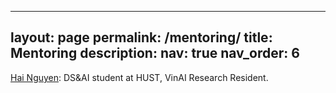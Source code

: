 
---
layout: page
permalink: /mentoring/
title: Mentoring
description: 
nav: true
nav_order: 6
---

[Hai Nguyen](https://scholar.google.com/citations?user=zIXsuREAAAAJ&hl=en): DS&AI student at HUST, VinAI Research Resident.

[comment]: <> (For now, this page is assumed to be a static description of your courses. You can convert it to a collection similar to `_projects/` so that you can have a dedicated page for each course.)

[comment]: <> (Organize your courses by years, topics, or universities, however you like!)

[comment]: <> (---)

[comment]: <> (layout: profiles)

[comment]: <> (permalink: /people/)

[comment]: <> (title: Mentoring)

[comment]: <> (description: )

[comment]: <> (nav: true)

[comment]: <> (nav_order: 6)

[comment]: <> (profiles:)

[comment]: <> (  # if you want to include more than one profile, just replicate the following block)

[comment]: <> (  # and create one content file for each profile inside _pages/)

[comment]: <> (  - align: right)

[comment]: <> (    content: about_einstein.md)


[comment]: <> ([comment]: <> &#40;  - align: left&#41;)

[comment]: <> ([comment]: <> &#40;    image: prof_pic.jpg&#41;)

[comment]: <> ([comment]: <> &#40;    content: about_einstein.md&#41;)

[comment]: <> ([comment]: <> &#40;    image_circular: false # crops the image to make it circular&#41;)

[comment]: <> ([comment]: <> &#40;    more_info: >&#41;)

[comment]: <> ([comment]: <> &#40;      <p>555 your office number</p>&#41;)

[comment]: <> ([comment]: <> &#40;      <p>123 your address street</p>&#41;)

[comment]: <> ([comment]: <> &#40;      <p>Your City, State 12345</p>&#41;)

[comment]: <> (---)
